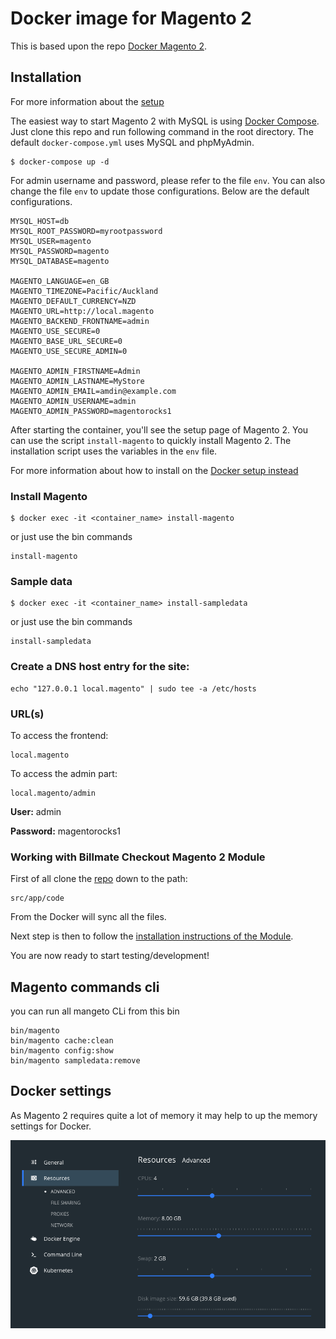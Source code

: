 # Docker image for Magento 2

This is based upon the repo [Docker Magento 2](https://github.com/rhinos-dubai/docker-magento2/).

## Installation

For more information about the [setup](https://github.com/rhinos-dubai/docker-magento2/blob/master/README.md)

The easiest way to start Magento 2 with MySQL is using [Docker Compose](https://docs.docker.com/compose/). Just clone this repo and run following command in the root directory. The default `docker-compose.yml` uses MySQL and phpMyAdmin.

~~~
$ docker-compose up -d
~~~

For admin username and password, please refer to the file `env`. You can also change the file `env` to update those configurations. Below are the default configurations.

~~~
MYSQL_HOST=db
MYSQL_ROOT_PASSWORD=myrootpassword
MYSQL_USER=magento
MYSQL_PASSWORD=magento
MYSQL_DATABASE=magento

MAGENTO_LANGUAGE=en_GB
MAGENTO_TIMEZONE=Pacific/Auckland
MAGENTO_DEFAULT_CURRENCY=NZD
MAGENTO_URL=http://local.magento
MAGENTO_BACKEND_FRONTNAME=admin
MAGENTO_USE_SECURE=0
MAGENTO_BASE_URL_SECURE=0
MAGENTO_USE_SECURE_ADMIN=0

MAGENTO_ADMIN_FIRSTNAME=Admin
MAGENTO_ADMIN_LASTNAME=MyStore
MAGENTO_ADMIN_EMAIL=amdin@example.com
MAGENTO_ADMIN_USERNAME=admin
MAGENTO_ADMIN_PASSWORD=magentorocks1
~~~

After starting the container, you'll see the setup page of Magento 2. You can use the script `install-magento` to quickly install Magento 2. The installation script uses the variables in the `env` file.

For more information about how to install on the [Docker setup instead](https://magento.stackexchange.com/questions/268094/how-to-setup-development-environment-for-magento-2-with-docker)

### Install Magento 

~~~
$ docker exec -it <container_name> install-magento
~~~

or just use the bin commands 

~~~
install-magento
~~~

### Sample data

~~~
$ docker exec -it <container_name> install-sampledata
~~~

or just use the bin commands 

~~~
install-sampledata
~~~

### Create a DNS host entry for the site:

~~~
echo "127.0.0.1 local.magento" | sudo tee -a /etc/hosts
~~~

### URL(s)

To access the frontend:
~~~
local.magento
~~~

To access the admin part:
~~~
local.magento/admin
~~~

**User:** admin

**Password:** magentorocks1

### Working with Billmate Checkout Magento 2 Module

First of all clone the [repo](https://github.com/Billmate/magento-2-billmate-checkout) down to the path:
~~~
src/app/code
~~~

From the Docker will sync all the files. 

Next step is then to follow the [installation instructions of the Module](https://github.com/Billmate/magento-2-billmate-checkout/blob/master/README.md#code-package).

You are now ready to start testing/development! 

## Magento commands cli 
you can run all mangeto CLi from this bin 

~~~
bin/magento
bin/magento cache:clean 
bin/magento config:show 
bin/magento sampledata:remove
~~~

## Docker settings

As Magento 2 requires quite a lot of memory it may help to up the memory settings for Docker. 

![Docker settings](resources/images/docker-settings.png)
